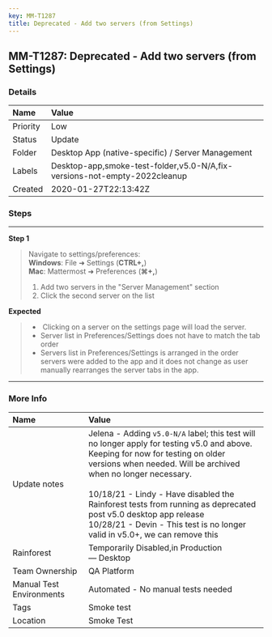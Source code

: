 ```yaml
---
key: MM-T1287
title: Deprecated - Add two servers (from Settings)
---
```


## MM-T1287: Deprecated - Add two servers (from Settings)

### Details

| Name     | Value                                                                     |
| :------- | :------------------------------------------------------------------------ |
| Priority | Low                                                                       |
| Status   | Update                                                                    |
| Folder   | Desktop App (native-specific) / Server Management                         |
| Labels   | Desktop-app,smoke-test-folder,v5.0-N/A,fix-versions-not-empty-2022cleanup |
| Created  | 2020-01-27T22:13:42Z                                                      |

### Steps

<hr/>

**Step 1**

> <article>Navigate to settings/preferences:<br><strong>Windows</strong>: File ➜ Settings (<strong>CTRL+,</strong>)<br><strong>Mac</strong>: Mattermost ➜ Preferences (<strong>⌘+,</strong>)<ol><li>Add two servers in the "Server Management" section</li><li>Click the second server on the list</li></ol></article>

**Expected**

> <article><ul><li>&nbsp;Clicking on a server on the settings page will load the server.</li><li>Server list in Preferences/Settings does not have to match the tab order&nbsp;</li><li>Servers list in Preferences/Settings is arranged in the order servers were added to the app and it does not change as user manually rearranges the server tabs in the app.&nbsp;</li></ul></article>

<hr/>

### More Info

| Name                     | Value                                                                                                                                                                                                                                                                                                                                                                                                               |
| :----------------------- | :------------------------------------------------------------------------------------------------------------------------------------------------------------------------------------------------------------------------------------------------------------------------------------------------------------------------------------------------------------------------------------------------------------------ |
| Update notes             | Jelena - Adding `v5.0-N/A` label; this test will no longer apply for testing v5.0 and above.<br />Keeping for now for testing on older versions when needed. Will be archived when no longer necessary.<br /><br />10/18/21 - Lindy - Have disabled the Rainforest tests from running as deprecated post v5.0 desktop app release<br />10/28/21 - Devin - This test is no longer valid in v5.0+, we can remove this |
| Rainforest               | Temporarily Disabled,in Production — Desktop                                                                                                                                                                                                                                                                                                                                                                        |
| Team Ownership           | QA Platform                                                                                                                                                                                                                                                                                                                                                                                                         |
| Manual Test Environments | Automated - No manual tests needed                                                                                                                                                                                                                                                                                                                                                                                  |
| Tags                     | Smoke test                                                                                                                                                                                                                                                                                                                                                                                                          |
| Location                 | Smoke Test                                                                                                                                                                                                                                                                                                                                                                                                          |
